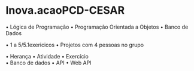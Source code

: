 # Inova.acaoPCD-CESAR

• Lógica de Programação
• Programação Orientada a Objetos
• Banco de Dados

• 1 a 5/5.1exericicos 
• Projetos com 4 pessoas no grupo

• Herança 
• Atividade
• Exercício  
• Banco de dados
• API
• Web API

